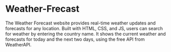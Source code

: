 # Weather-Frecast
The Weather Forecast website provides real-time weather updates and forecasts for any location. Built with HTML, CSS, and JS, users can search for weather by entering the country name. It shows the current weather and forecasts for today and the next two days, using the free API from WeatherAPI.
